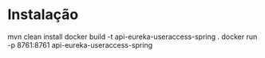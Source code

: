 # Instalação
  mvn clean install 
  docker build -t api-eureka-useraccess-spring .
  docker run -p 8761:8761 api-eureka-useraccess-spring
